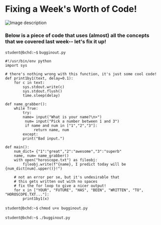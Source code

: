 # Fixing a Week's Worth of Code!

![Image description](https://c.tenor.com/jhsh9h45xYAAAAAM/fix-bug-when-i-try-to-fix-a-bug.gif)

### Below is a piece of code that uses (almost) all the concepts that we covered last week-- let's fix it up!

`student@bchd:~$` `bugginout.py`

```
#!/usr/bin/env python
import sys

# there's nothing wrong with this function, it's just some cool code!
def print1by1(text, delay=0.1):
    for c in text:
        sys.stdout.write(c)
        sys.stdout.flush()
        time.sleep(delay)

def name_grabber():
    while True:
        try:
        name= input("What is your name?\n>")
         num= input("Pick a number between 1 and 3")
         if name and num in ["1","2","3"]:
             return name, num
        except:
        print("Bad input.")

def main():
    num_dict= {"1":"great","2":"awesome","3":"superb"
    name, num= name_grabber()
    with open("horoscope.txt") as fileobj:
        fileobj.write(f"{name}, I predict today will be {num_dict[num].upper()}!")

    # not an error per se, but it's undesirable that
    # this gets written out with no spaces
    # fix the for loop to give a nicer output!
    for x in ["YOUR", "FUTURE", "HAS", "BEEN", "WRITTEN", "TO", "HOROSCOPE.TXT..."]:
        print1by1(x)
```

`student@bchd:~$` `chmod u+x bugginout.py`

`student@bchd:~$` `./bugginout.py`
